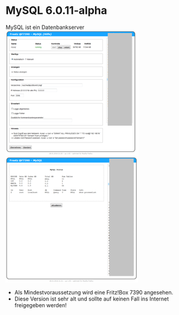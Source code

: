 # MySQL 6.0.11-alpha

MySQL ist ein Datenbankserver
<br>
<a href='../../README/screenshots/000-PKG_mysql.png'><img src='../../README/screenshots/000-PKG_mysql_md.png'></a>
&emsp;
<a href='../../README/screenshots/000-PKG_mysql_status.png'><img src='../../README/screenshots/000-PKG_mysql_status_md.png'></a>
<br>

 - Als Mindestvoraussetzung wird eine Fritz!Box 7390 angesehen.
 - Diese Version ist sehr alt und sollte auf keinen Fall ins Internet freigegeben werden!

